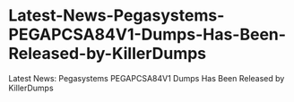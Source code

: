 # Latest-News-Pegasystems-PEGAPCSA84V1-Dumps-Has-Been-Released-by-KillerDumps
Latest News: Pegasystems PEGAPCSA84V1 Dumps Has Been Released by KillerDumps
